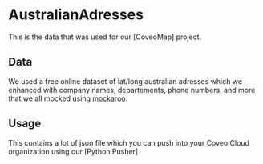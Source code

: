 # AustralianAdresses
This is the data that was used for our [CoveoMap] project.

## Data
We used a free online dataset of lat/long australian adresses which we enhanced with company names, departements, phone numbers, and more that we all mocked using [mockaroo](https://mockaroo.com/).

## Usage
This contains a lot of json file which you can push into your Coveo Cloud organization using our [Python Pusher]
